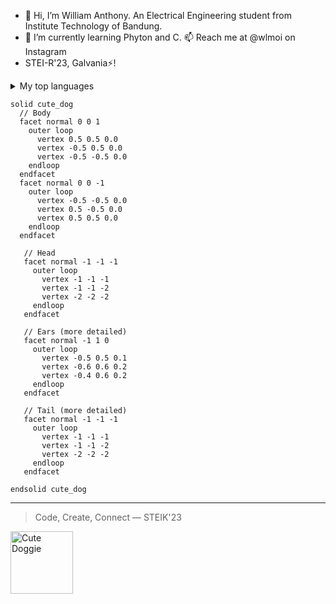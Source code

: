 - 👋 Hi, I’m William Anthony. An Electrical Engineering student from Institute Technology of Bandung.
- 🌱 I’m currently learning Phyton and C. 📫 Reach me at @wlmoi on Instagram
- STEI-R'23, Galvania⚡!
  
<details>
<summary>My top languages</summary>

| Rank | Languages |
|-----:|-----------|
|     1| Phyton    |
|     2| C         |
|     3| Haskell   |

</details>

```stl
solid cute_dog
  // Body
  facet normal 0 0 1
    outer loop
      vertex 0.5 0.5 0.0
      vertex -0.5 0.5 0.0
      vertex -0.5 -0.5 0.0
    endloop
  endfacet
  facet normal 0 0 -1
    outer loop
      vertex -0.5 -0.5 0.0
      vertex 0.5 -0.5 0.0
      vertex 0.5 0.5 0.0
    endloop
  endfacet

   // Head 
   facet normal -1 -1 -1 
     outer loop 
       vertex -1 -1 -1 
       vertex -1 -1 -2 
       vertex -2 -2 -2 
     endloop 
   endfacet 

   // Ears (more detailed)
   facet normal -1 1 0
     outer loop
       vertex -0.5 0.5 0.1
       vertex -0.6 0.6 0.2
       vertex -0.4 0.6 0.2
     endloop
   endfacet

   // Tail (more detailed)
   facet normal -1 -1 -1 
     outer loop 
       vertex -1 -1 -1 
       vertex -1 -1 -2 
       vertex -2 -2 -2 
     endloop 
   endfacet 

endsolid cute_dog
```


---
> Code, Create, Connect
— STEIK'23

<!--- For Gif Image
<picture>
  <source media="(prefers-color-scheme: dark)" srcset="https://user-images.githubusercontent.com/25423296/163456776-7f95b81a-f1ed-45f7-b7ab-8fa810d529fa.png">
  <source media="(prefers-color-scheme: light)" srcset="https://user-images.githubusercontent.com/25423296/163456779-a8556205-d0a5-45e2-ac17-42d089e3c3f8.png">
  <img alt="Shows an illustrated sun in light mode and a moon with stars in dark mode." src="https://user-images.githubusercontent.com/25423296/163456779-a8556205-d0a5-45e2-ac17-42d089e3c3f8.png">
</picture>
--->

<picture>
 <img alt="Cute Doggie" src="https://i.redd.it/jzh3q3g92v921.jpg" width= 100px length=100px>
</picture>

<!---
wlmoi/wlmoi is a ✨ special ✨ repository because its `README.md` (this file) appears on your GitHub profile.
You can click the Preview link to take a look at your changes.
--->

